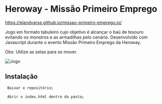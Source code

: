 # Heroway - Missão Primeiro Emprego

https://elandvarse.github.io/missao-primeiro-emprego.io/

Jogo em formato tabuleiro cujo objetivo é alcançar o baú de tesouro evitando os monstros e as armadilhas pelo cenário. Desenvolvido com Javascript durante o evento Missão Primeiro Emprego da Heroway. 

Obs: Utilize as setas para se mover.

![Jogo](https://i.imgur.com/ktcgFAI.png)

## Instalação

```sh
 Baixar o repositório;

 Abrir o index.html dentro da pasta;
```
